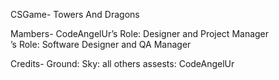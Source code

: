 CSGame- Towers And Dragons

Mambers-
CodeAngelUr’s Role: Designer and Project Manager   
’s Role:  Software Designer and QA Manager

Credits-
Ground:
Sky:
all others assests: CodeAngelUr 
